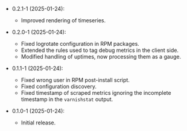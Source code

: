 - 0.2.1-1 (2025-01-24):
    + Improved rendering of timeseries.

- 0.2.0-1 (2025-01-24):
    + Fixed logrotate configuration in RPM packages.
    + Extended the rules used to tag debug metrics in the client side.
    + Modified handling of uptimes, now processing them as a gauge.

- 0.1.1-1 (2025-01-24):
    + Fixed wrong user in RPM post-install script.
    + Fixed configuration discovery.
    + Fixed timestamp of scraped metrics ignoring the incomplete timestamp in the `varnishstat` output.

- 0.1.0-1 (2025-01-24):
    + Initial release.
